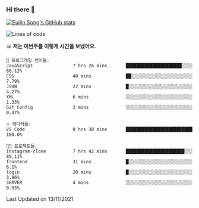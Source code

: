 ### Hi there 👋

[![Euijin Song's GitHub stats](https://github-readme-stats.vercel.app/api?username=lstar2397&count_private=true&show_icons=true&theme=tokyonight&locale=kr)](https://github.com/anuraghazra/github-readme-stats)

<!--START_SECTION:waka-->
![Lines of code](https://img.shields.io/badge/%EC%A0%80%EB%8A%94%20%EC%97%AC%ED%83%9C%EA%B9%8C%EC%A7%80%20-86752%20%EC%A4%84%EC%9D%98%20%EC%BD%94%EB%93%9C%EB%A5%BC%20%EC%9E%91%EC%84%B1%ED%96%88%EC%96%B4%EC%9A%94.-blue)

📊 **저는 이번주를 이렇게 시간을 보냈어요.** 

```text
💬 프로그래밍 언어들: 
JavaScript               7 hrs 26 mins       █████████████████████░░░░   86.12% 
CSS                      40 mins             ██░░░░░░░░░░░░░░░░░░░░░░░   7.79% 
JSON                     22 mins             █░░░░░░░░░░░░░░░░░░░░░░░░   4.27% 
XML                      6 mins              ░░░░░░░░░░░░░░░░░░░░░░░░░   1.33% 
Git Config               2 mins              ░░░░░░░░░░░░░░░░░░░░░░░░░   0.47%

🔥 에디터들: 
VS Code                  8 hrs 38 mins       █████████████████████████   100.0%

🐱‍💻 프로젝트들: 
instagram-clone          7 hrs 42 mins       ██████████████████████░░░   89.11% 
frontend                 31 mins             █░░░░░░░░░░░░░░░░░░░░░░░░   6.1% 
login                    20 mins             █░░░░░░░░░░░░░░░░░░░░░░░░   3.86% 
SERVER                   4 mins              ░░░░░░░░░░░░░░░░░░░░░░░░░   0.93%

```


 Last Updated on 13/11/2021
<!--END_SECTION:waka-->

<!--
**lstar2397/lstar2397** is a ✨ _special_ ✨ repository because its `README.md` (this file) appears on your GitHub profile.

Here are some ideas to get you started:

- 🔭 I’m currently working on ...
- 🌱 I’m currently learning ...
- 👯 I’m looking to collaborate on ...
- 🤔 I’m looking for help with ...
- 💬 Ask me about ...
- 📫 How to reach me: ...
- 😄 Pronouns: ...
- ⚡ Fun fact: ...
-->
